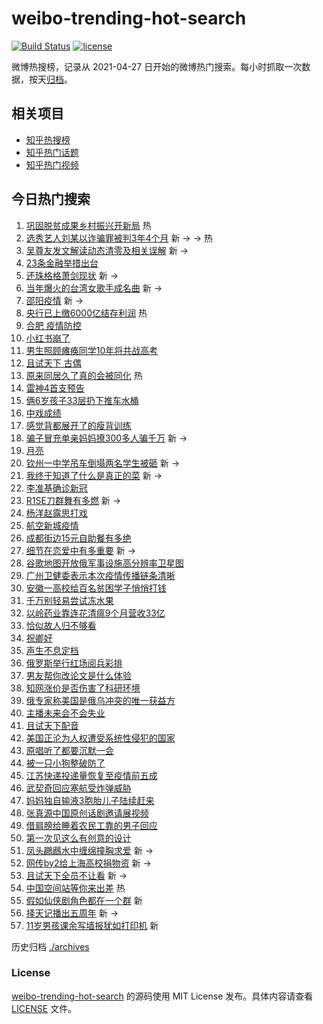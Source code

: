 # weibo-trending-hot-search

[![Build Status](https://github.com/justjavac/weibo-trending-hot-search/workflows/ci/badge.svg?branch=master)](https://github.com/justjavac/weibo-trending-hot-search/actions)
[![license](https://img.shields.io/github/license/justjavac/weibo-trending-hot-search)](https://github.com/justjavac/weibo-trending-hot-search/blob/master/LICENSE)

微博热搜榜，记录从 2021-04-27 日开始的微博热门搜索。每小时抓取一次数据，按天[归档](./archives)。

## 相关项目

- [知乎热搜榜](https://github.com/justjavac/zhihu-trending-top-search)
- [知乎热门话题](https://github.com/justjavac/zhihu-trending-hot-questions)
- [知乎热门视频](https://github.com/justjavac/zhihu-trending-hot-video)

## 今日热门搜索

<!-- BEGIN -->
<!-- 最后更新时间 Tue Apr 19 2022 03:12:51 GMT+0800 (China Standard Time) -->

1. [巩固脱贫成果乡村振兴开新局](https://s.weibo.com//weibo?q=%23%E5%B7%A9%E5%9B%BA%E8%84%B1%E8%B4%AB%E6%88%90%E6%9E%9C%E4%B9%A1%E6%9D%91%E6%8C%AF%E5%85%B4%E5%BC%80%E6%96%B0%E5%B1%80%23&Refer=new_time)
   热
1. [选秀艺人刘某以诈骗罪被判3年4个月](https://s.weibo.com//weibo?q=%23%E9%80%89%E7%A7%80%E8%89%BA%E4%BA%BA%E5%88%98%E6%9F%90%E4%BB%A5%E8%AF%88%E9%AA%97%E7%BD%AA%E8%A2%AB%E5%88%A43%E5%B9%B44%E4%B8%AA%E6%9C%88%23&Refer=top)
   新 -> -> 热
1. [吴尊友发文解读动态清零及相关误解](https://s.weibo.com//weibo?q=%23%E5%90%B4%E5%B0%8A%E5%8F%8B%E5%8F%91%E6%96%87%E8%A7%A3%E8%AF%BB%E5%8A%A8%E6%80%81%E6%B8%85%E9%9B%B6%E5%8F%8A%E7%9B%B8%E5%85%B3%E8%AF%AF%E8%A7%A3%23&Refer=top)
   新 ->
1. [23条金融举措出台](https://s.weibo.com//weibo?q=%2323%E6%9D%A1%E9%87%91%E8%9E%8D%E4%B8%BE%E6%8E%AA%E5%87%BA%E5%8F%B0%23&Refer=top)
1. [还珠格格萧剑现状](https://s.weibo.com//weibo?q=%23%E8%BF%98%E7%8F%A0%E6%A0%BC%E6%A0%BC%E8%90%A7%E5%89%91%E7%8E%B0%E7%8A%B6%23&Refer=top)
   新 ->
1. [当年爆火的台湾女歌手成名曲](https://s.weibo.com//weibo?q=%23%E5%BD%93%E5%B9%B4%E7%88%86%E7%81%AB%E7%9A%84%E5%8F%B0%E6%B9%BE%E5%A5%B3%E6%AD%8C%E6%89%8B%E6%88%90%E5%90%8D%E6%9B%B2%23&Refer=top)
   新 ->
1. [邵阳疫情](https://s.weibo.com//weibo?q=%23%E9%82%B5%E9%98%B3%E7%96%AB%E6%83%85%23&Refer=top)
   新 ->
1. [央行已上缴6000亿结存利润](https://s.weibo.com//weibo?q=%23%E5%A4%AE%E8%A1%8C%E5%B7%B2%E4%B8%8A%E7%BC%B46000%E4%BA%BF%E7%BB%93%E5%AD%98%E5%88%A9%E6%B6%A6%23&Refer=top)
   热
1. [合肥 疫情防控](https://s.weibo.com//weibo?q=%E5%90%88%E8%82%A5%20%E7%96%AB%E6%83%85%E9%98%B2%E6%8E%A7&Refer=top)
1. [小红书崩了](https://s.weibo.com//weibo?q=%23%E5%B0%8F%E7%BA%A2%E4%B9%A6%E5%B4%A9%E4%BA%86%23&Refer=top)
1. [男生照顾瘫痪同学10年将共战高考](https://s.weibo.com//weibo?q=%23%E7%94%B7%E7%94%9F%E7%85%A7%E9%A1%BE%E7%98%AB%E7%97%AA%E5%90%8C%E5%AD%A610%E5%B9%B4%E5%B0%86%E5%85%B1%E6%88%98%E9%AB%98%E8%80%83%23&Refer=top)
1. [且试天下 古偶](https://s.weibo.com//weibo?q=%E4%B8%94%E8%AF%95%E5%A4%A9%E4%B8%8B%20%E5%8F%A4%E5%81%B6&Refer=top)
1. [原来同居久了真的会被同化](https://s.weibo.com//weibo?q=%23%E5%8E%9F%E6%9D%A5%E5%90%8C%E5%B1%85%E4%B9%85%E4%BA%86%E7%9C%9F%E7%9A%84%E4%BC%9A%E8%A2%AB%E5%90%8C%E5%8C%96%23&Refer=top)
   热
1. [雷神4首支预告](https://s.weibo.com//weibo?q=%23%E9%9B%B7%E7%A5%9E4%E9%A6%96%E6%94%AF%E9%A2%84%E5%91%8A%23&Refer=top)
1. [俩6岁孩子33层扔下推车水桶](https://s.weibo.com//weibo?q=%23%E4%BF%A96%E5%B2%81%E5%AD%A9%E5%AD%9033%E5%B1%82%E6%89%94%E4%B8%8B%E6%8E%A8%E8%BD%A6%E6%B0%B4%E6%A1%B6%23&Refer=top)
1. [中戏成绩](https://s.weibo.com//weibo?q=%23%E4%B8%AD%E6%88%8F%E6%88%90%E7%BB%A9%23&Refer=top)
1. [感觉背都展开了的瘦背训练](https://s.weibo.com//weibo?q=%23%E6%84%9F%E8%A7%89%E8%83%8C%E9%83%BD%E5%B1%95%E5%BC%80%E4%BA%86%E7%9A%84%E7%98%A6%E8%83%8C%E8%AE%AD%E7%BB%83%23&Refer=top)
1. [骗子冒充单亲妈妈撩300多人骗千万](https://s.weibo.com//weibo?q=%23%E9%AA%97%E5%AD%90%E5%86%92%E5%85%85%E5%8D%95%E4%BA%B2%E5%A6%88%E5%A6%88%E6%92%A9300%E5%A4%9A%E4%BA%BA%E9%AA%97%E5%8D%83%E4%B8%87%23&Refer=top)
   新 ->
1. [月亮](https://s.weibo.com//weibo?q=%E6%9C%88%E4%BA%AE&Refer=top)
1. [钦州一中学吊车倒塌两名学生被砸](https://s.weibo.com//weibo?q=%23%E9%92%A6%E5%B7%9E%E4%B8%80%E4%B8%AD%E5%AD%A6%E5%90%8A%E8%BD%A6%E5%80%92%E5%A1%8C%E4%B8%A4%E5%90%8D%E5%AD%A6%E7%94%9F%E8%A2%AB%E7%A0%B8%23&Refer=top)
   新 ->
1. [我终于知道了什么是真正的菜](https://s.weibo.com//weibo?q=%E6%88%91%E7%BB%88%E4%BA%8E%E7%9F%A5%E9%81%93%E4%BA%86%E4%BB%80%E4%B9%88%E6%98%AF%E7%9C%9F%E6%AD%A3%E7%9A%84%E8%8F%9C&Refer=top)
   新 ->
1. [李准基确诊新冠](https://s.weibo.com//weibo?q=%23%E6%9D%8E%E5%87%86%E5%9F%BA%E7%A1%AE%E8%AF%8A%E6%96%B0%E5%86%A0%23&Refer=top)
1. [R1SE刀群舞有多燃](https://s.weibo.com//weibo?q=%23R1SE%E5%88%80%E7%BE%A4%E8%88%9E%E6%9C%89%E5%A4%9A%E7%87%83%23&Refer=top)
   新 ->
1. [杨洋赵露思打戏](https://s.weibo.com//weibo?q=%23%E6%9D%A8%E6%B4%8B%E8%B5%B5%E9%9C%B2%E6%80%9D%E6%89%93%E6%88%8F%23&Refer=top)
1. [航空新城疫情](https://s.weibo.com//weibo?q=%E8%88%AA%E7%A9%BA%E6%96%B0%E5%9F%8E%E7%96%AB%E6%83%85&Refer=top)
1. [成都街边15元自助餐有多绝](https://s.weibo.com//weibo?q=%23%E6%88%90%E9%83%BD%E8%A1%97%E8%BE%B915%E5%85%83%E8%87%AA%E5%8A%A9%E9%A4%90%E6%9C%89%E5%A4%9A%E7%BB%9D%23&Refer=top)
1. [细节在恋爱中有多重要](https://s.weibo.com//weibo?q=%23%E7%BB%86%E8%8A%82%E5%9C%A8%E6%81%8B%E7%88%B1%E4%B8%AD%E6%9C%89%E5%A4%9A%E9%87%8D%E8%A6%81%23&Refer=top)
   新 ->
1. [谷歌地图开放俄军事设施高分辨率卫星图](https://s.weibo.com//weibo?q=%23%E8%B0%B7%E6%AD%8C%E5%9C%B0%E5%9B%BE%E5%BC%80%E6%94%BE%E4%BF%84%E5%86%9B%E4%BA%8B%E8%AE%BE%E6%96%BD%E9%AB%98%E5%88%86%E8%BE%A8%E7%8E%87%E5%8D%AB%E6%98%9F%E5%9B%BE%23&Refer=top)
1. [广州卫健委表示本次疫情传播链条清晰](https://s.weibo.com//weibo?q=%23%E5%B9%BF%E5%B7%9E%E5%8D%AB%E5%81%A5%E5%A7%94%E8%A1%A8%E7%A4%BA%E6%9C%AC%E6%AC%A1%E7%96%AB%E6%83%85%E4%BC%A0%E6%92%AD%E9%93%BE%E6%9D%A1%E6%B8%85%E6%99%B0%23&Refer=top)
1. [安徽一高校给百名贫困学子悄悄打钱](https://s.weibo.com//weibo?q=%23%E5%AE%89%E5%BE%BD%E4%B8%80%E9%AB%98%E6%A0%A1%E7%BB%99%E7%99%BE%E5%90%8D%E8%B4%AB%E5%9B%B0%E5%AD%A6%E5%AD%90%E6%82%84%E6%82%84%E6%89%93%E9%92%B1%23&Refer=top)
1. [千万别轻易尝试冻水果](https://s.weibo.com//weibo?q=%23%E5%8D%83%E4%B8%87%E5%88%AB%E8%BD%BB%E6%98%93%E5%B0%9D%E8%AF%95%E5%86%BB%E6%B0%B4%E6%9E%9C%23&Refer=top)
1. [以岭药业靠连花清瘟9个月营收33亿](https://s.weibo.com//weibo?q=%23%E4%BB%A5%E5%B2%AD%E8%8D%AF%E4%B8%9A%E9%9D%A0%E8%BF%9E%E8%8A%B1%E6%B8%85%E7%98%9F9%E4%B8%AA%E6%9C%88%E8%90%A5%E6%94%B633%E4%BA%BF%23&Refer=top)
1. [恰似故人归不够看](https://s.weibo.com//weibo?q=%E6%81%B0%E4%BC%BC%E6%95%85%E4%BA%BA%E5%BD%92%E4%B8%8D%E5%A4%9F%E7%9C%8B&Refer=top)
1. [祝卿好](https://s.weibo.com//weibo?q=%23%E7%A5%9D%E5%8D%BF%E5%A5%BD%23&Refer=top)
1. [声生不息定档](https://s.weibo.com//weibo?q=%23%E5%A3%B0%E7%94%9F%E4%B8%8D%E6%81%AF%E5%AE%9A%E6%A1%A3%23&Refer=top)
1. [俄罗斯举行红场阅兵彩排](https://s.weibo.com//weibo?q=%23%E4%BF%84%E7%BD%97%E6%96%AF%E4%B8%BE%E8%A1%8C%E7%BA%A2%E5%9C%BA%E9%98%85%E5%85%B5%E5%BD%A9%E6%8E%92%23&Refer=top)
1. [男友帮你改论文是什么体验](https://s.weibo.com//weibo?q=%23%E7%94%B7%E5%8F%8B%E5%B8%AE%E4%BD%A0%E6%94%B9%E8%AE%BA%E6%96%87%E6%98%AF%E4%BB%80%E4%B9%88%E4%BD%93%E9%AA%8C%23&Refer=top)
1. [知网涨价是否伤害了科研环境](https://s.weibo.com//weibo?q=%23%E7%9F%A5%E7%BD%91%E6%B6%A8%E4%BB%B7%E6%98%AF%E5%90%A6%E4%BC%A4%E5%AE%B3%E4%BA%86%E7%A7%91%E7%A0%94%E7%8E%AF%E5%A2%83%23&Refer=top)
1. [俄专家称美国是俄乌冲突的唯一获益方](https://s.weibo.com//weibo?q=%23%E4%BF%84%E4%B8%93%E5%AE%B6%E7%A7%B0%E7%BE%8E%E5%9B%BD%E6%98%AF%E4%BF%84%E4%B9%8C%E5%86%B2%E7%AA%81%E7%9A%84%E5%94%AF%E4%B8%80%E8%8E%B7%E7%9B%8A%E6%96%B9%23&Refer=top)
1. [主播未来会不会失业](https://s.weibo.com//weibo?q=%23%E4%B8%BB%E6%92%AD%E6%9C%AA%E6%9D%A5%E4%BC%9A%E4%B8%8D%E4%BC%9A%E5%A4%B1%E4%B8%9A%23&Refer=top)
1. [且试天下配音](https://s.weibo.com//weibo?q=%23%E4%B8%94%E8%AF%95%E5%A4%A9%E4%B8%8B%E9%85%8D%E9%9F%B3%23&Refer=top)
1. [美国正沦为人权遭受系统性侵犯的国家](https://s.weibo.com//weibo?q=%23%E7%BE%8E%E5%9B%BD%E6%AD%A3%E6%B2%A6%E4%B8%BA%E4%BA%BA%E6%9D%83%E9%81%AD%E5%8F%97%E7%B3%BB%E7%BB%9F%E6%80%A7%E4%BE%B5%E7%8A%AF%E7%9A%84%E5%9B%BD%E5%AE%B6%23&Refer=top)
1. [原唱听了都要沉默一会](https://s.weibo.com//weibo?q=%23%E5%8E%9F%E5%94%B1%E5%90%AC%E4%BA%86%E9%83%BD%E8%A6%81%E6%B2%89%E9%BB%98%E4%B8%80%E4%BC%9A%23&Refer=top)
1. [被一只小狗整破防了](https://s.weibo.com//weibo?q=%23%E8%A2%AB%E4%B8%80%E5%8F%AA%E5%B0%8F%E7%8B%97%E6%95%B4%E7%A0%B4%E9%98%B2%E4%BA%86%23&Refer=top)
1. [江苏快递投递量恢复至疫情前五成](https://s.weibo.com//weibo?q=%23%E6%B1%9F%E8%8B%8F%E5%BF%AB%E9%80%92%E6%8A%95%E9%80%92%E9%87%8F%E6%81%A2%E5%A4%8D%E8%87%B3%E7%96%AB%E6%83%85%E5%89%8D%E4%BA%94%E6%88%90%23&Refer=top)
1. [武契奇回应塞航受炸弹威胁](https://s.weibo.com//weibo?q=%23%E6%AD%A6%E5%A5%91%E5%A5%87%E5%9B%9E%E5%BA%94%E5%A1%9E%E8%88%AA%E5%8F%97%E7%82%B8%E5%BC%B9%E5%A8%81%E8%83%81%23&Refer=top)
1. [妈妈独自输液3胞胎儿子陆续赶来](https://s.weibo.com//weibo?q=%23%E5%A6%88%E5%A6%88%E7%8B%AC%E8%87%AA%E8%BE%93%E6%B6%B23%E8%83%9E%E8%83%8E%E5%84%BF%E5%AD%90%E9%99%86%E7%BB%AD%E8%B5%B6%E6%9D%A5%23&Refer=top)
1. [张真源中国原创话剧邀请展视频](https://s.weibo.com//weibo?q=%23%E5%BC%A0%E7%9C%9F%E6%BA%90%E4%B8%AD%E5%9B%BD%E5%8E%9F%E5%88%9B%E8%AF%9D%E5%89%A7%E9%82%80%E8%AF%B7%E5%B1%95%E8%A7%86%E9%A2%91%23&Refer=top)
1. [借肩膀给睡着农民工靠的男子回应](https://s.weibo.com//weibo?q=%23%E5%80%9F%E8%82%A9%E8%86%80%E7%BB%99%E7%9D%A1%E7%9D%80%E5%86%9C%E6%B0%91%E5%B7%A5%E9%9D%A0%E7%9A%84%E7%94%B7%E5%AD%90%E5%9B%9E%E5%BA%94%23&Refer=top)
1. [第一次见这么有创意的设计](https://s.weibo.com//weibo?q=%23%E7%AC%AC%E4%B8%80%E6%AC%A1%E8%A7%81%E8%BF%99%E4%B9%88%E6%9C%89%E5%88%9B%E6%84%8F%E7%9A%84%E8%AE%BE%E8%AE%A1%23&Refer=top)
1. [凤头鸊鷉水中缠绵撞胸求爱](https://s.weibo.com//weibo?q=%23%E5%87%A4%E5%A4%B4%E9%B8%8A%E9%B7%89%E6%B0%B4%E4%B8%AD%E7%BC%A0%E7%BB%B5%E6%92%9E%E8%83%B8%E6%B1%82%E7%88%B1%23&Refer=top)
   新 ->
1. [网传by2给上海高校捐物资](https://s.weibo.com//weibo?q=%23%E7%BD%91%E4%BC%A0by2%E7%BB%99%E4%B8%8A%E6%B5%B7%E9%AB%98%E6%A0%A1%E6%8D%90%E7%89%A9%E8%B5%84%23&Refer=top)
   新 ->
1. [且试天下全员不让看](https://s.weibo.com//weibo?q=%23%E4%B8%94%E8%AF%95%E5%A4%A9%E4%B8%8B%E5%85%A8%E5%91%98%E4%B8%8D%E8%AE%A9%E7%9C%8B%23&Refer=top)
   新 ->
1. [中国空间站等你来出差](https://s.weibo.com//weibo?q=%23%E4%B8%AD%E5%9B%BD%E7%A9%BA%E9%97%B4%E7%AB%99%E7%AD%89%E4%BD%A0%E6%9D%A5%E5%87%BA%E5%B7%AE%23&Refer=new_time)
   热
1. [假如仙侠剧角色都在一个群](https://s.weibo.com//weibo?q=%23%E5%81%87%E5%A6%82%E4%BB%99%E4%BE%A0%E5%89%A7%E8%A7%92%E8%89%B2%E9%83%BD%E5%9C%A8%E4%B8%80%E4%B8%AA%E7%BE%A4%23&Refer=top)
   新
1. [择天记播出五周年](https://s.weibo.com//weibo?q=%23%E6%8B%A9%E5%A4%A9%E8%AE%B0%E6%92%AD%E5%87%BA%E4%BA%94%E5%91%A8%E5%B9%B4%23&Refer=top)
   新 ->
1. [11岁男孩课余写墙报犹如打印机](https://s.weibo.com//weibo?q=%2311%E5%B2%81%E7%94%B7%E5%AD%A9%E8%AF%BE%E4%BD%99%E5%86%99%E5%A2%99%E6%8A%A5%E7%8A%B9%E5%A6%82%E6%89%93%E5%8D%B0%E6%9C%BA%23&Refer=top)
   新

<!-- END -->

历史归档 [./archives](./archives)

### License

[weibo-trending-hot-search](https://github.com/justjavac/weibo-trending-hot-search)
的源码使用 MIT License 发布。具体内容请查看 [LICENSE](./LICENSE) 文件。
